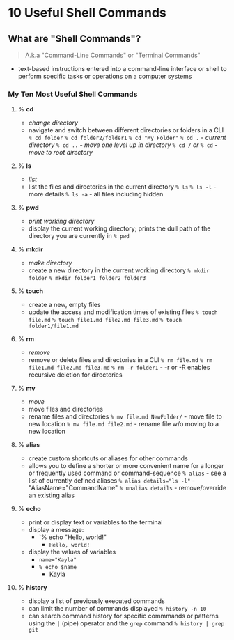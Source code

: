 # 10 Useful Shell Commands

## What are "Shell Commands"?

> A.k.a "Command-Line Commands" or "Terminal Commands"

- text-based instructions entered into a command-line interface or shell to perform specific tasks or operations on a computer systems

### My Ten Most Useful Shell Commands

1. % **cd**

    - *change directory*
    - navigate and switch between different directories or folders in a CLI
    `% cd folder`
    `% cd folder2/folder1`
    `% cd "My Folder"`
    `% cd .` - *current directory*
    `% cd ..` - *move one level up in directory*
    `% cd /` *or* `% cd` - *move to root directory*

2. % **ls**

    - *list*
    - list the files and directories in the current directory
    `% ls`
    `% ls -l` - more details
    `% ls -a` - all files including hidden

3. % **pwd**

    - *print working directory*
    - display the current working directory; prints the dull path of the directory you are currently in
    `% pwd`

4. % **mkdir**

    - *make directory*
    - create a new directory in the current working directory
    `% mkdir folder`
    `% mkdir folder1 folder2 folder3`

5. % **touch**

    - create a new, empty files
    - update the access and modification times of existing files
    `% touch file.md`
    `% touch file1.md file2.md file3.md`
    `% touch folder1/file1.md`

6. % **rm**

    - *remove*
    - remove or delete files and directories in a CLI
    `% rm file.md`
    `% rm file1.md file2.md file3.md`
    `% rm -r folder1` - -r or -R enables recursive deletion for directories

7. % **mv**

    - *move*
    - move files and directories
    - rename files and directories
    `% mv file.md NewFolder/` - move file to new location
    `% mv file.md file2.md` - rename file w/o moving to a new location

8. % **alias**

    - create custom shortcuts or aliases for other commands
    - allows you to define a shorter or more convenient name for a longer or frequently used command or command-sequence
    `% alias` - see a list of currently defined aliases
    `% alias details="ls -l"` - "AliasName="CommandName"
    `% unalias details` - remove/override an existing alias

9. % **echo**

    - print or display text or variables to the terminal
    - display a message:
        - `% echo "Hello, world!"
            - `Hello, world!`
    - display the values of variables
        - `name="Kayla"`
        - `% echo $name`
            - Kayla

10. % **history**

    - display a list of previously executed commands
    - can limit the number of commands displayed
    `% history -n 10`
    - can search command history for specific commmands or patterns using the `|` (pipe) operator and the `grep` command
    `% history | grep git`
